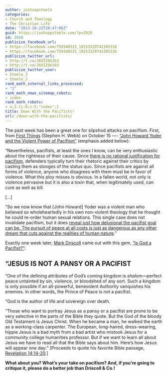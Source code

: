 ```yaml
---
author: joshuapsteele
categories:
- Church and Theology
- The Christian Life
date: "2013-10-22T20:47:06Z"
guid: https://joshuapsteele.com/?p=2918
id: 2918
publicize_facebook_url:
- https://facebook.com/759340315_10153329742305316
- https://facebook.com/759340315_10153329742305316
publicize_twitter_url:
- http://t.co/J6XIZQUJb3
- http://t.co/J6XIZQUJb3
publicize_twitter_user:
- Steele_J
- Steele_J
rank_math_internal_links_processed:
- "1"
rank_math_news_sitemap_robots:
- index
rank_math_robots:
- a:1:{i:0;s:5:"index";}
title: Down With the Pacifists!
url: /down-with-the-pacifists/
---
```


The past week has been a great one for slipshod attacks on pacifism. First, from [First Things](http://www.firstthings.com/) (Stephen H. Webb) on October 15 —- [“John Howard Yoder and the Violent Power of Pacifism”](http://www.firstthings.com/onthesquare/2013/10/john-howard-yoder-and-the-violent-power-of-pacifism) (emphasis added below):

“Nevertheless, pacifists, at least the ones I know, can be very enthusiastic about the rightness of their cause. Since <span style="text-decoration:underline;">there is no rational justification for pacifism</span>, defenders typically turn their rhetoric against their critics by casting them as stooges of the status quo. Since pacifists are against all forms of violence, anyone who disagrees with them must be in favor of violence. What this ploy misses is obvious. In a fallen world, not only is violence pervasive but it is also a toxin that, when legitimately used, can cure as well as kill.

\[…\]

“So we now know that \[John Howard\] Yoder was a violent man who believed so wholeheartedly in his own non-violent theology that he thought he could re-order human sexual relations. This single case does not invalidate pacifism, but it does <span style="text-decoration:underline;">reveal just how delusional the pacifist goal can be. The pursuit of peace at all costs is just as dangerous as any other dream that cuts against the realities of human nature</span>.”

Exactly one week later, [Mark Driscoll](http://theresurgence.com/authors/mark-driscoll) came out with this gem, [“Is God a Pacifist?”](http://theresurgence.com/2013/10/22/is-god-a-pacifist):

## **“JESUS IS NOT A PANSY OR A PACIFIST** 

“One of the defining attributes of God’s coming kingdom is *shalom*—perfect peace untainted by sin, violence, or bloodshed of any sort. Such a kingdom is only possible if an all-powerful, benevolent Authority vanquishes his enemies. In other words, the Prince of Peace is not a pacifist.

“God is the author of life and sovereign over death.

“Those who want to portray Jesus as a pansy or a pacifist are prone to be very selective in the parts of the Bible they quote. But the God of the bloody Old Testament is Jesus Christ. When he became a man, he walked the earth as a working-class carpenter. The European, long-haired, dress-wearing, hippie Jesus is a bad myth from a bad artist who mistook Jesus for a community college humanities professor. But if we want to learn all about Jesus we have to read all that the Bible says about him. Here’s how Jesus will appear one day:” \[Proceeds to quote his favorite Bible passage, [Revelation 14:14-20](http://biblia.com/bible/esv/Rev.%2014.14%E2%80%9320).\]

**What about you? What’s your take on pacifism? And, if you’re going to critique it, please do a better job than Driscoll &amp; Co.!**